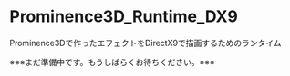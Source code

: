 # Prominence3D_Runtime_DX9
Prominence3Dで作ったエフェクトをDirectX9で描画するためのランタイム

※※※まだ準備中です。もうしばらくお待ちください。※※※
